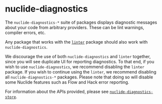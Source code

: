 # nuclide-diagnostics

The `nuclide-diagnostics-*` suite of packages displays diagnostic messages about your code from
arbitrary providers. These can be lint warnings, compiler errors, etc.

Any package that works with the [`linter`](https://atom.io/packages/linter) package should also work
with `nuclide-diagnostics`.

We discourage the use of both `nuclide-diagnostics` and `linter` together, since you will see
duplicate UI for reporting diagnostics. To that end, if you wish to use `nuclide-diagnostics`, we
recommend disabling the `linter` package. If you wish to continue using the `linter`, we recommend
disabling all `nuclide-diagnostics-*` packages. Please note that doing so will disable some Nuclide
features such as Flow and Hack error reporting.

For information about the APIs provided, please see
[`nuclide-diagnostics-store`](https://github.com/facebook/nuclide/tree/master/pkg/nuclide/diagnostics/store).
